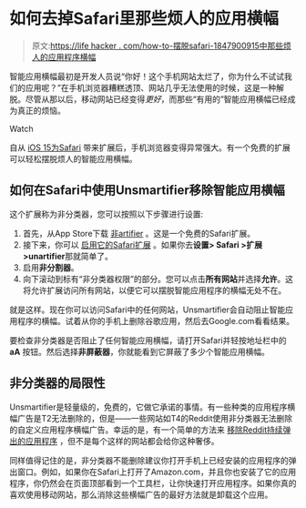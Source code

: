 # 如何去掉Safari里那些烦人的应用横幅

> 原文:[https://life hacker . com/how-to-摆脱safari-1847900915中那些烦人的应用程序横幅](https://lifehacker.com/how-to-get-rid-of-those-annoying-app-banners-in-safari-1847900915)

智能应用横幅最初是开发人员说“你好！这个手机网站太烂了，你为什么不试试我们的应用呢？”在手机浏览器糟糕透顶、网站几乎无法使用的时候，这是一种解脱。尽管从那以后，移动网站已经变得*更好*，而那些“有用的”智能应用横幅已经成为真正的烦恼。

Watch

自从 [iOS 15为Safari](https://lifehacker.com/12-better-ways-to-browse-the-internet-on-your-iphone-1847726577) 带来扩展后，手机浏览器变得异常强大。有一个免费的扩展可以轻松摆脱烦人的智能应用横幅。

## 如何在Safari中使用Unsmartifier移除智能应用横幅

这个扩展称为非分类器，您可以按照以下步骤进行设置:

1.  首先，从App Store下载 [非artifier](https://apps.apple.com/app/unsmartifier/id1587069869) 。这是一个免费的Safari扩展。
2.  接下来，你可以 [启用它的Safari扩展](https://lifehacker.com/how-to-install-and-enable-safari-extensions-on-iphone-o-1847713855) 。如果你去**设置> Safari >扩展>unartifier**那就简单了。
3.  启用**非分割器**。
4.  向下滚动到标有“非分类器权限”的部分。您可以点击**所有网站**并选择**允许**。这将允许扩展访问所有网站，以便它可以摆脱智能应用程序的横幅无处不在。

就是这样。现在你可以访问Safari中的任何网站，Unsmartifier会自动阻止智能应用程序的横幅。试着从你的手机上删除谷歌应用，然后去Google.com看看结果。

要检查非分类器是否阻止了任何智能应用横幅，请打开Safari并轻按地址栏中的 **aA** 按钮。然后选择**非屏蔽器**，你就能看到它屏蔽了多少个智能应用横幅。

## 非分类器的局限性

Unsmartifier是轻量级的，免费的，它做它承诺的事情。有一些种类的应用程序横幅广告是T2无法删除的，但是——一些网站如T4的Reddit使用非分类器无法删除的自定义应用程序横幅广告。幸运的是，有一个简单的方法来 [移除Reddit持续弹出的应用程序](https://lifehacker.com/how-to-get-rid-of-reddits-persistent-mobile-popup-1846231373) ，但不是每个这样的网站都会给你这种奢侈。

同样值得记住的是，非分类器不能删除建议你打开手机上已经安装的应用程序的弹出窗口。例如，如果你在Safari上打开了Amazon.com，并且你也安装了它的应用程序，你仍然会在页面顶部看到一个工具栏，让你快速打开应用程序。如果你真的喜欢使用移动网站，那么消除这些横幅广告的最好方法就是卸载这个应用。